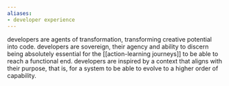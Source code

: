```yaml
---
aliases:
- developer experience
---
```



developers are agents of transformation, transforming creative potential into code. 
developers are sovereign, their agency and ability to discern being absolutely essential for the [[action-learning journeys]] to be able to reach a functional end. 
developers are inspired by a context that aligns with their purpose, that is, for a system to be able to evolve to a higher order of capability. 

